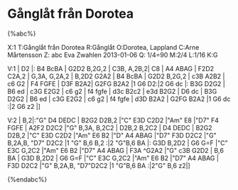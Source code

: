 # Gånglåt från Dorotea

{%abc%}

X:1
T:Gånglåt från Dorotea
R:Gånglåt
O:Dorotea, Lappland
C:Arne Mårtensson
Z: abc Eva Zwahlen 2013-01-06
Q: 1/4=90
M:2/4
L:1/16
K:G

V:1
| D2 |: B4 BcBA | G2D2 B,2G,2 | C3B, A,2B,2| C8 | A4 ABAG | F2D2 C2A,2 | G,3A, G,2A,2 | B,2D2 G2A2 | B4 BcBA | G2D2 B,2G,2 | c3B A2B2 | c6 G2 | F4 FGFE | D3F B2A2| G2FG B2A2 |1 G6 D2:|2 G6 dc |: B3G D2G2 | B6 ed | c3G E2G2 | c6 g2 | f4 fgfe | d3c B2c2 | e3d B2G2 | D6 dc | B3G D2G2 | B6 ed | c3G E2G2 | c6 g2 | f4 fgfe | d3D B2A2 | G2FG B2A2 |1 G6 dc :|2 G6 z2 |]

V:2
| B,2|:"G" D4 DEDC | B2G2 D2B,2 |"C" E3D C2D2 |"Am" E8 |"D7" F4 FGFE | A2F2 D2C2 |"G" B,3A, B,2C2 | D2B,2 B,2C2 | D4 DEDC | B2G2 D2B,2 |"C" E3D C2D2 |"Am" E6 B2 |"D" A4 ABAG |"D7" F3D D2C2 |"G" B,2A,B, "D7" D2C2 |1 "G" B,6 B,2 :|2 "G"B,6 BA |: G3D B,2D2 | G6 G=F |"C" E3C G,2C2 |"Am" E6 B2 |"D7" A4 ABAG | F3A ^G2A2 |"G" c3B G2D2 | B,6 BA | G3D B,2D2 | G6 G=F |"C" E3C G,2C2 |"Am" E6 B2 |"D7" A4 ABAG | F3D D2C2 |"G" B,2A,B, "D7"D2C2 |1 "G"B,6 BA :|2"G" B,6 z2|]  


{%endabc%}
